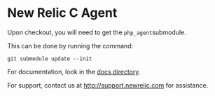 # New Relic C Agent

Upon checkout, you will need to get the `php_agent`submodule.

This can be done by running the command:
```
git submodule update --init
```

For documentation, look in the [docs directory](docs/).

For support, contact us at http://support.newrelic.com for assistance.
